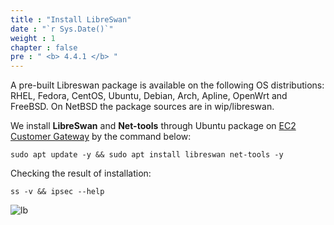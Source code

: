 ```yaml
---
title : "Install LibreSwan"
date : "`r Sys.Date()`"
weight : 1
chapter : false
pre : " <b> 4.4.1 </b> "
---
```


A pre-built Libreswan package is available on the following OS distributions: RHEL, Fedora, CentOS, Ubuntu, Debian, Arch, Apline, OpenWrt and FreeBSD. On NetBSD the package sources are in wip/libreswan.

We install **LibreSwan** and **Net-tools** through Ubuntu package on [EC2 Customer Gateway](/3-DataServer/3.6-createec2) by the command below:

```
sudo apt update -y && sudo apt install libreswan net-tools -y
```

Checking the result of installation:

```
ss -v && ipsec --help
```

![lb](/aws-fcj/images/4.sitetositevpn/l-01.png)
